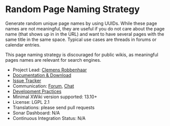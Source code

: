 # Random Page Naming Strategy

Generate random unique page names by using UUIDs.
While these page names are not meaningful, they are useful if you do not care about the page name (that shows up in in the URL) and want to have several pages with the same title in the same space.
Typical use cases are threads in forums or calendar entries. 

This page naming strategy is discouraged for public wikis, as meaningful pages names are relevant for search engines.

* Project Lead: [Clemens Robbenhaar](https://xwiki.org/xwiki/bin/view/XWiki/ClemensRobbenhaar)
* [Documentation & Download](https://extensions.xwiki.org/xwiki/bin/view/Extension/Random%20Page%20Naming%20Strategy/)
* [Issue Tracker](https://jira.xwiki.org/browse/RPN)
* Communication: [Forum](https://forum.xwiki.org/), [Chat](https://dev.xwiki.org/xwiki/bin/view/Community/Chat)
* [Development Practices](https://dev.xwiki.org/xwiki/bin/view/Community/DevelopmentPractices) 
* Minimal XWiki version supported: 13.10+
* License: LGPL 2.1
* Translations: please send pull requests
* Sonar Dashboard: N/A 
* Continuous Integration Status: N/A

